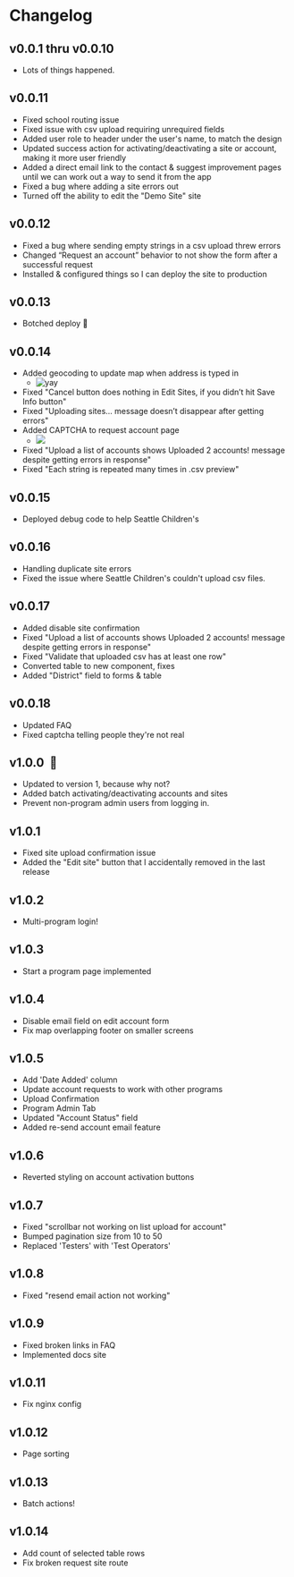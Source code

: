 # Changelog

## v0.0.1 thru v0.0.10

- Lots of things happened.

  

## v0.0.11

- Fixed school routing issue
- Fixed issue with csv upload requiring unrequired fields
- Added user role to header under the user's name, to match the design
- Updated success action for activating/deactivating a site or account, making it more user friendly
- Added a direct email link to the contact & suggest improvement pages until we can work out a way to send it from the app
- Fixed a bug where adding a site errors out
- Turned off the ability to edit the "Demo Site" site



## v0.0.12

- Fixed a bug where sending empty strings in a csv upload threw errors
- Changed “Request an account” behavior to not show the form after a successful request 
-  Installed & configured things so I can deploy the site to production


## v0.0.13
- Botched deploy 😬

## v0.0.14

- Added geocoding to update map when address is typed in
  - ![yay](https://media.giphy.com/media/xTiN0CNHgoRf1Ha7CM/giphy.gif)	
- Fixed "Cancel button does nothing in Edit Sites, if you didn’t hit Save Info button"
- Fixed "Uploading sites… message doesn’t disappear after getting errors"
- Added CAPTCHA to request account page  
  - ![](https://user-images.githubusercontent.com/45003409/111834816-84efa000-88ca-11eb-8a27-e450afa0d55c.gif)
- Fixed "Upload a list of accounts shows Uploaded 2 accounts! message despite getting errors in response"
- Fixed "Each string is repeated many times in .csv preview"

## v0.0.15
- Deployed debug code to help Seattle Children's

## v0.0.16
- Handling duplicate site errors
- Fixed the issue where Seattle Children's couldn't upload csv files.

## v0.0.17
- Added disable site confirmation
- Fixed "Upload a list of accounts shows Uploaded 2 accounts! message despite getting errors in response"
- Fixed "Validate that uploaded csv has at least one row"
- Converted table to new component, fixes
- Added "District" field to forms & table

## v0.0.18
- Updated FAQ
- Fixed captcha telling people they're not real

## v1.0.0  🥳
- Updated to version 1, because why not?
- Added batch activating/deactivating accounts and sites
- Prevent non-program admin users from logging in.

## v1.0.1
- Fixed site upload confirmation issue
- Added the "Edit site" button that I accidentally removed in the last release

## v1.0.2
- Multi-program login!

## v1.0.3
- Start a program page implemented

## v1.0.4
- Disable email field on edit account form
- Fix map overlapping footer on smaller screens

## v1.0.5
- Add 'Date Added' column
- Update account requests to work with other programs
- Upload Confirmation
- Program Admin Tab
- Updated "Account Status" field
- Added re-send account email feature

## v1.0.6
- Reverted styling on account activation buttons

## v1.0.7
- Fixed "scrollbar not working on list upload for account"
- Bumped pagination size from 10 to 50
- Replaced 'Testers' with 'Test Operators'

## v1.0.8
- Fixed "resend email action not working"

## v1.0.9
- Fixed broken links in FAQ
- Implemented docs site

## v1.0.11
- Fix nginx config

## v1.0.12
- Page sorting

## v1.0.13
- Batch actions!

## v1.0.14
- Add count of selected table rows
- Fix broken request site route